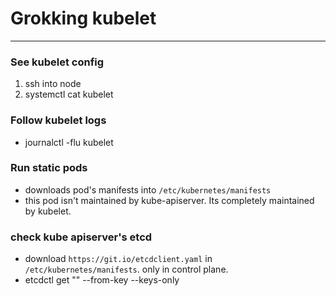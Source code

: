 # Grokking kubelet
---
### See kubelet config
1. ssh into node
2. systemctl cat kubelet  

### Follow kubelet logs
- journalctl -flu kubelet

### Run static pods
- downloads pod's manifests into `/etc/kubernetes/manifests`
- this pod isn't maintained by kube-apiserver. Its completely maintained by kubelet.

### check kube apiserver's etcd 
- download `https://git.io/etcdclient.yaml` in `/etc/kubernetes/manifests`. only in control plane.
- etcdctl get "" --from-key --keys-only